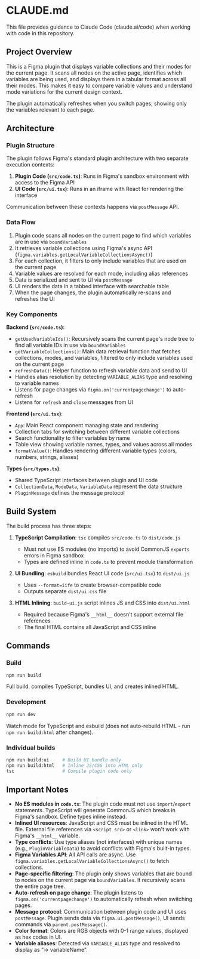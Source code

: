 # CLAUDE.md

This file provides guidance to Claude Code (claude.ai/code) when working with code in this repository.

## Project Overview

This is a Figma plugin that displays variable collections and their modes for the current page. It scans all nodes on the active page, identifies which variables are being used, and displays them in a tabular format across all their modes. This makes it easy to compare variable values and understand mode variations for the current design context.

The plugin automatically refreshes when you switch pages, showing only the variables relevant to each page.

## Architecture

### Plugin Structure

The plugin follows Figma's standard plugin architecture with two separate execution contexts:

1. **Plugin Code (`src/code.ts`)**: Runs in Figma's sandbox environment with access to the Figma API
2. **UI Code (`src/ui.tsx`)**: Runs in an iframe with React for rendering the interface

Communication between these contexts happens via `postMessage` API.

### Data Flow

1. Plugin code scans all nodes on the current page to find which variables are in use via `boundVariables`
2. It retrieves variable collections using Figma's async API (`figma.variables.getLocalVariableCollectionsAsync()`)
3. For each collection, it filters to only include variables that are used on the current page
4. Variable values are resolved for each mode, including alias references
5. Data is serialized and sent to UI via `postMessage`
6. UI renders the data in a tabbed interface with searchable table
7. When the page changes, the plugin automatically re-scans and refreshes the UI

### Key Components

**Backend (`src/code.ts`)**:
- `getUsedVariableIds()`: Recursively scans the current page's node tree to find all variable IDs in use via `boundVariables`
- `getVariableCollections()`: Main data retrieval function that fetches collections, modes, and variables, filtered to only include variables used on the current page
- `refreshData()`: Helper function to refresh variable data and send to UI
- Handles alias resolution by detecting `VARIABLE_ALIAS` type and resolving to variable names
- Listens for page changes via `figma.on('currentpagechange')` to auto-refresh
- Listens for `refresh` and `close` messages from UI

**Frontend (`src/ui.tsx`)**:
- `App`: Main React component managing state and rendering
- Collection tabs for switching between different variable collections
- Search functionality to filter variables by name
- Table view showing variable names, types, and values across all modes
- `formatValue()`: Handles rendering different variable types (colors, numbers, strings, aliases)

**Types (`src/types.ts`)**:
- Shared TypeScript interfaces between plugin and UI code
- `CollectionData`, `ModeData`, `VariableData` represent the data structure
- `PluginMessage` defines the message protocol

## Build System

The build process has three steps:

1. **TypeScript Compilation**: `tsc` compiles `src/code.ts` to `dist/code.js`
   - Must not use ES modules (no imports) to avoid CommonJS `exports` errors in Figma sandbox
   - Types are defined inline in `code.ts` to prevent module transformation

2. **UI Bundling**: `esbuild` bundles React UI code (`src/ui.tsx`) to `dist/ui.js`
   - Uses `--format=iife` to create browser-compatible code
   - Outputs separate `dist/ui.css` file

3. **HTML Inlining**: `build-ui.js` script inlines JS and CSS into `dist/ui.html`
   - Required because Figma's `__html__` doesn't support external file references
   - The final HTML contains all JavaScript and CSS inline

## Commands

### Build
```bash
npm run build
```
Full build: compiles TypeScript, bundles UI, and creates inlined HTML.

### Development
```bash
npm run dev
```
Watch mode for TypeScript and esbuild (does not auto-rebuild HTML - run `npm run build:html` after changes).

### Individual builds
```bash
npm run build:ui     # Build UI bundle only
npm run build:html   # Inline JS/CSS into HTML only
tsc                  # Compile plugin code only
```

## Important Notes

- **No ES modules in `code.ts`**: The plugin code must not use `import`/`export` statements. TypeScript will generate CommonJS which breaks in Figma's sandbox. Define types inline instead.
- **Inlined UI resources**: JavaScript and CSS must be inlined in the HTML file. External file references via `<script src>` or `<link>` won't work with Figma's `__html__` variable.
- **Type conflicts**: Use type aliases (not interfaces) with unique names (e.g., `PluginVariableData`) to avoid conflicts with Figma's built-in types.
- **Figma Variables API**: All API calls are async. Use `figma.variables.getLocalVariableCollectionsAsync()` to fetch collections.
- **Page-specific filtering**: The plugin only shows variables that are bound to nodes on the current page via `boundVariables`. It recursively scans the entire page tree.
- **Auto-refresh on page change**: The plugin listens to `figma.on('currentpagechange')` to automatically refresh when switching pages.
- **Message protocol**: Communication between plugin code and UI uses `postMessage`. Plugin sends data via `figma.ui.postMessage()`, UI sends commands via `parent.postMessage()`.
- **Color format**: Colors are RGB objects with 0-1 range values, displayed as hex codes in UI.
- **Variable aliases**: Detected via `VARIABLE_ALIAS` type and resolved to display as "→ variableName".
